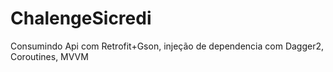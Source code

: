 # ChalengeSicredi
 Consumindo Api com Retrofit+Gson, injeção de dependencia com Dagger2, Coroutines, MVVM
